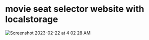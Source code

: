 # movie seat selector website with localstorage
![Screenshot 2023-02-22 at 4 02 28 AM](https://user-images.githubusercontent.com/37951012/220473795-c13e7d1e-89a0-43fe-8b38-17617dc8bf80.png)
